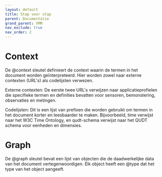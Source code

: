 ```yaml
---
layout: default
title: Stap voor stap
parent: Documentatie
grand_parent: VMM
nav_exclude: true
nav_order: 2
---
```


# Context

De @context sleutel definieert de context waarin de termen in het document worden geïnterpreteerd. Hier worden zowel naar externe contexten (URL's) als codelijsten verwezen.

Externe contexten: De eerste twee URL's verwijzen naar applicatieprofielen die specifieke termen en definities bevatten voor sensoren, bemonstering, observaties en metingen.

Codelijsten: Dit is een lijst van prefixen die worden gebruikt om termen in het document korter en leesbaarder te maken. Bijvoorbeeld, time verwijst naar het W3C Time Ontology, en qudt-schema verwijst naar het QUDT schema voor eenheden en dimensies.

# Graph 

De @graph sleutel bevat een lijst van objecten die de daadwerkelijke data van het document vertegenwoordigen. Elk object heeft een @type dat het type van het object aangeeft.

